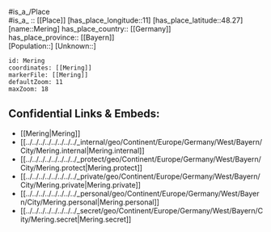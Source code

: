﻿---
location: [48.27,11] 
mapzoom: [7,12] 
mapmarker: city 
type: City
tags:
- geo/City


SpocWebEntityId: 32424
isDeleted: false
confidential: public

---
#is_a_/Place  
#is_a_ :: [[Place]] 
[has_place_longitude::11] 
[has_place_latitude::48.27] 
[name::Mering] 
has_place_country:: [[Germany]]  
has_place_province:: [[Bayern]]  
[Population::] 
[Unknown::] 


```leaflet
id: Mering
coordinates: [[Mering]] 
markerFile: [[Mering]] 
defaultZoom: 11 
maxZoom: 18
```


## Confidential Links & Embeds: 
- [[Mering|Mering]]  
- [[../../../../../../../../_internal/geo/Continent/Europe/Germany/West/Bayern/City/Mering.internal|Mering.internal]] 
- [[../../../../../../../../_protect/geo/Continent/Europe/Germany/West/Bayern/City/Mering.protect|Mering.protect]] 
- [[../../../../../../../../_private/geo/Continent/Europe/Germany/West/Bayern/City/Mering.private|Mering.private]] 
- [[../../../../../../../../_personal/geo/Continent/Europe/Germany/West/Bayern/City/Mering.personal|Mering.personal]] 
- [[../../../../../../../../_secret/geo/Continent/Europe/Germany/West/Bayern/City/Mering.secret|Mering.secret]] 
